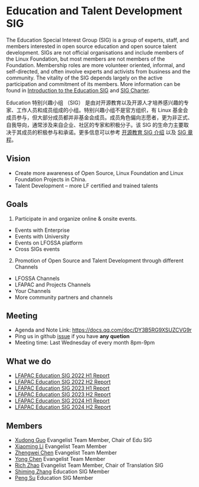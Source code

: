 # Education and Talent Development SIG

The Education Special Interest Group (SIG) is a group of experts, staff, and members interested in open source education and open source talent development. SIGs are not official organisations and include members of the Linux Foundation, but most members are not members of the Foundation. Membership roles are more volunteer oriented, informal, and self-directed, and often involve experts and activists from business and the community. The vitality of the SIG depends largely on the active participation and commitment of its members. More information can be found in [Introduction to the Education SIG](https://evangelists.linuxfoundation.cn/sigs/education) and [SIG Charter](CHARTER.md).

Education 特别兴趣小组 （SIG） 是由对开源教育以及开源人才培养感兴趣的专家、工作人员和成员组成的小组。特别兴趣小组不是官方组织，有 Linux 基金会成员参与，但大部分成员都并非基金会成员。成员角色偏向志愿者，更为非正式、自我导向，通常涉及来自企业、社区的专家和积极分子。该 SIG 的生命力主要取决于其成员的积极参与和承诺。更多信息可以参考 [开源教育 SIG 介绍](https://evangelists.linuxfoundation.cn/sigs/education) 以及 [SIG 章程](CHARTER.md)。

## Vision

- Create more awareness of Open Source, Linux Foundation and Linux Foundation Projects in China.
- Talent Development – more LF certified and trained talents

## Goals

1. Participate in and organize online & onsite events.
  - Events with Enterprise
  - Events with University
  - Events on LFOSSA platform
  - Cross SIGs events

2. Promotion of Open Source and Talent Development through different Channels
  - LFOSSA Channels
  - LFAPAC and Projects Channels
  - Your Channels
  - More community partners and channels

## Meeting

- Agenda and Note Link: https://docs.qq.com/doc/DY3B5RG9XSUZCVG9r
- Ping us in github [issue](https://github.com/lfapac-open-source-evangelist/education-and-talent-development-sig/issues/new) if you have **any quetion**
- Meeting time: Last Wednesday of every month 8pm-9pm

## What we do

- [LFAPAC Education SIG 2022 H1 Report](https://mp.weixin.qq.com/s/qgzQUfW0CVczyt6pNwAB-w)
- [LFAPAC Education SIG 2022 H2 Report](https://mp.weixin.qq.com/s/r_ujzD0jKixb3eFl3jtowQ)
- [LFAPAC Education SIG 2023 H1 Report](https://mp.weixin.qq.com/s/IquO7AxFmJ5kB6Yb8FM0WQ)
- [LFAPAC Education SIG 2023 H2 Report](https://mp.weixin.qq.com/s/ltXPPXmXpJVXhhwp-VUd3w)
- [LFAPAC Education SIG 2024 H1 Report](https://mp.weixin.qq.com/s/9lo4Aa6sP9Z6W3mU-Vj-bw)
- [LFAPAC Education SIG 2024 H2 Report](https://mp.weixin.qq.com/s/lUiBWbCcbWFPWy-47CsZBQ)

## Members

- [Xudong Guo](https://github.com/sunny0826) Evangelist Team Member, Chair of Edu SIG
- [Xiaoming Li](https://github.com/nliver) Evangelist Team Member
- [Zhengwei Chen](https://github.com/hintcnuie) Evangelist Team Member
- [Yong Chen](https://github.com/gzchenyong) Evangelist Team Member
- [Rich Zhao](https://github.com/zRich) Evangelist Team Member, Chair of Translation SIG
- [Shiming Zhang](https://github.com/wzshiming) Education SIG Member
- [Peng Su](https://github.com/SuperSupeng) Education SIG Member
